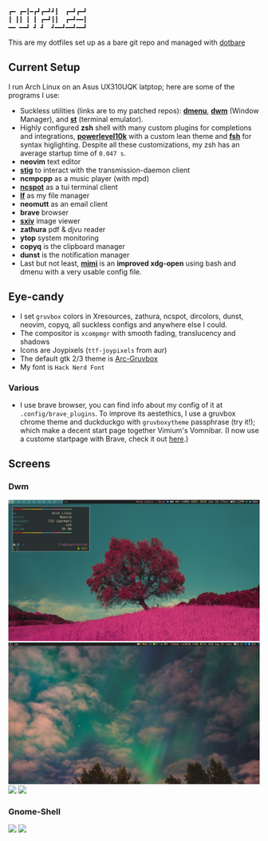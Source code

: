 ```
┏━ ┏━┃━┏┛┏━┛┛┃  ┏━┛┏━┛
┃ ┃┃ ┃ ┃ ┏━┛┃┃  ┏━┛━━┃
━━ ━━┛ ┛ ┛  ┛━━┛━━┛━━┛
```

This are my dotfiles set up as a bare git repo and managed with [dotbare](https://github.com/kazhala/dotbare)

## Current Setup

I run Arch Linux on an Asus UX310UQK latptop; here are some of the programs I use:
- Suckless utilities (links are to my patched repos): **[dmenu](https://github.com/BachoSeven/dmenu)**, **[dwm](https://github.com/BachoSeven/dwm)** (Window Manager), and **[st](https://github.com/BachoSeven/st)** (terminal emulator).
- Highly configured **zsh**  shell with many custom plugins for completions and integrations, **[powerlevel10k](https://github.com/romkatv/powerlevel10k)** with a custom lean theme and **[fsh](https://github.com/zdharma/fast-syntax-highlighting)** for syntax higlighting. Despite all these customizations, my zsh has an average startup time of `0.047 s`.
- **neovim** text editor
- **[stig](https://github.com/rndusr/stig)** to interact with the transmission-daemon client
- **ncmpcpp** as a music player (with mpd)
- **[ncspot](https://github.com/hrkfdn/ncspot)** as a tui terminal client
- **[lf](https://github.com/gokcehan/lf)** as my file manager
- **neomutt** as an email client
- **brave** browser
- **[sxiv](https://github.com/muennich/sxiv)** image viewer
- **zathura** pdf & djvu reader
- **ytop** system monitoring
- **copyq** is the clipboard manager
- **dunst** is the notification manager
- Last but not least, **[mimi](https://github.com/BachoSeven/mimi)** is an __improved xdg-open__ using bash and dmenu with a very usable config file.

## Eye-candy
- I set `gruvbox` colors in Xresources, zathura, ncspot, dircolors, dunst, neovim, copyq, all suckless configs and anywhere else I could.
- The compositor is `xcompmgr` with smooth fading, translucency and shadows
- Icons are Joypixels (`ttf-joypixels` from aur)
- The default gtk 2/3 theme is [Arc-Gruvbox](https://aur.archlinux.org/packages/gtk-theme-arc-gruvbox-git)
- My font is `Hack Nerd Font`

### Various
- I use brave browser, you can find info about my config of it at `.config/brave_plugins`. To improve its aestethics, I use a gruvbox chrome theme and duckduckgo with `gruvboxytheme` passphrase (try it!); which make a decent start page together Vimium's Vomnibar. (I now use a custome startpage with Brave, check it out [here](https://github.com/BachoSeven/startpage).)

## Screens

### Dwm

<img src="pics/screens/ricing/pink_dwm.png"/>

<img src="pics/screens/ricing/dwwm.png"/>

<img src="pics/screens/ricing/dwm.png"/>

<img src="pics/screens/ricing/dwm2.png"/>

### Gnome-Shell

<img src="pics/screens/ricing/new_rice1.png"/>

<img src="pics/screens/ricing/new_rice-small.png"/>

